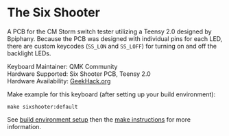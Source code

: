 # The Six Shooter

A PCB for the CM Storm switch tester utilizing a Teensy 2.0 designed by Bpiphany. Because the PCB was designed with individual pins for each LED, there are custom keycodes (`SS_LON` and `SS_LOFF`) for turning on and off the backlight LEDs.

Keyboard Maintainer: QMK Community\
Hardware Supported: Six Shooter PCB, Teensy 2.0\
Hardware Availability: [GeekHack.org](https://geekhack.org/index.php?topic=70033.0)

Make example for this keyboard (after setting up your build environment):

    make sixshooter:default

See [build environment setup](https://docs.qmk.fm/#/getting_started_build_tools) then the [make instructions](https://docs.qmk.fm/#/getting_started_make_guide) for more information.

